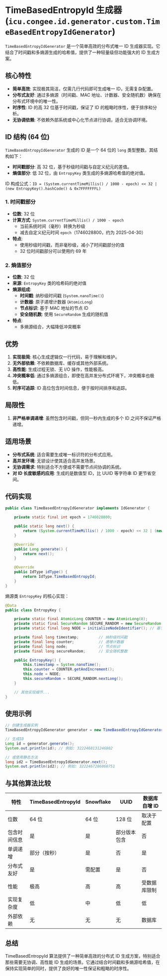 # TimeBasedEntropyId 生成器 (`icu.congee.id.generator.custom.TimeBasedEntropyIdGenerator`)

`TimeBasedEntropyIdGenerator` 是一个简单高效的分布式唯一 ID 生成器实现。它结合了时间戳和多熵源生成的哈希值，提供了一种轻量级但功能强大的 ID 生成方案。

## 核心特性

- **简单高效**: 实现极其简洁，仅需几行代码即可生成唯一 ID，无需复杂配置。
- **分布式友好**: 通过多熵源（时间戳、MAC 地址、计数器、安全随机数）确保在分布式环境中的唯一性。
- **时序性**: ID 的高 32 位基于时间戳，保证了 ID 的粗略时序性，便于排序和分析。
- **无协调依赖**: 不依赖外部系统或中心化节点进行协调，适合无协调环境。

## ID 结构 (64 位)

`TimeBasedEntropyIdGenerator` 生成的 ID 是一个 64 位的 `long` 类型整数。其结构如下：

- **时间戳部分**: 高 32 位，基于秒级时间戳与自定义纪元的差值。
- **熵值部分**: 低 32 位，由 `EntropyKey` 类生成的多熵源哈希值的绝对值。

ID 构成公式：`ID = (System.currentTimeMillis() / 1000 - epoch) << 32 | (new EntropyKey().hashCode() & 0x7FFFFFFFL)`

### 1. 时间戳部分

- **位数**: 32 位
- **计算方式**: `System.currentTimeMillis() / 1000 - epoch`
  - 当前系统时间（毫秒）转换为秒级
  - 减去自定义纪元时间 `epoch`（1746028800，约为 2025-04-30）
- **特点**:
  - 使用秒级时间戳，而非毫秒级，减小了时间戳部分的值
  - 32 位时间戳部分可以使用约 69 年

### 2. 熵值部分

- **位数**: 32 位
- **来源**: `EntropyKey` 类的哈希码的绝对值
- **熵源组成**:
  - **时间戳**: 纳秒级时间戳 (`System.nanoTime()`)
  - **计数器**: 原子递增计数器 (`AtomicLong`)
  - **节点标识**: 基于 MAC 地址的节点 ID
  - **安全随机数**: 使用 `SecureRandom` 生成的随机值
- **特点**:
  - 多熵源结合，大幅降低冲突概率

## 优势

1. **实现极简**: 核心生成逻辑仅一行代码，易于理解和维护。
2. **无外部依赖**: 不依赖数据库、缓存或其他外部系统。
3. **高性能**: 生成过程无锁、无 I/O 操作，性能极高。
4. **冲突概率低**: 通过多熵源组合，即使在高并发分布式环境下，冲突概率也极低。
5. **时序可追踪**: ID 高位包含时间信息，便于按时间排序和追踪。

## 局限性

1. **非严格单调递增**: 虽然包含时间戳，但同一秒内生成的多个 ID 之间不保证严格递增。

## 适用场景

- **分布式系统**: 适合需要生成唯一标识符的分布式应用。
- **高并发环境**: 无锁设计使其适合高并发场景。
- **无协调需求**: 特别适合不方便或不需要节点间协调的系统。
- **对 ID 长度敏感的应用**: 生成的是数值型 ID，比 UUID 等字符串 ID 更节省空间。

## 代码实现

```java
public class TimeBasedEntropyIdGenerator implements IdGenerator {

    private static final int epoch = 1746028800;

    public static long next() {
        return (System.currentTimeMillis() / 1000 - epoch) << 32 | (new EntropyKey().hashCode() & 0x7FFFFFFFL);
    }

    @Override
    public Long generate() {
        return next();
    }

    @Override
    public IdType idType() {
        return IdType.TimeBasedEntropyId;
    }
}
```

熵源类 `EntropyKey` 的核心实现：

```java
@Data
public class EntropyKey {

    private static final AtomicLong COUNTER = new AtomicLong(0);
    private static final SecureRandom SECURE_RANDOM = new SecureRandom();
    private static final long NODE = initializeNodeIdentifier(); // 基于MAC地址

    private final long timestamp;         // 纳秒级时间戳
    private final long counter;           // 递增计数器
    private final long node;              // 节点标识
    private final long secureRandom;      // 安全随机整数

    public EntropyKey() {
        this.timestamp = System.nanoTime();
        this.counter = COUNTER.getAndIncrement();
        this.node = NODE;
        this.secureRandom = SECURE_RANDOM.nextLong();
    }

    // 其他实现细节...
}
```

## 使用示例

```java
// 创建生成器实例
TimeBasedEntropyIdGenerator generator = new TimeBasedEntropyIdGenerator();

// 生成ID
Long id = generator.generate();
System.out.println(id); // 例如: 3222468131246802

// 或使用静态方法
long id2 = TimeBasedEntropyIdGenerator.next();
System.out.println(id2); // 例如: 3222467286060751
```

## 与其他算法比较

| 特性         | TimeBasedEntropyId | Snowflake | UUID         | 数据库自增 ID |
| ------------ | ------------------ | --------- | ------------ | ------------- |
| 位数         | 64 位              | 64 位     | 128 位       | 取决于配置    |
| 包含时间信息 | 是                 | 是        | 部分版本包含 | 否            |
| 单调递增     | 部分（按秒）       | 是        | 否           | 是            |
| 分布式友好   | 是                 | 需配置    | 是           | 否            |
| 性能         | 极高               | 高        | 高           | 受数据库限制  |
| 实现复杂度   | 低                 | 中        | 低           | 低            |
| 外部依赖     | 无                 | 无        | 无           | 数据库        |

## 总结

TimeBasedEntropyId 算法提供了一种简单高效的分布式 ID 生成方案，特别适合那些需要无协调、高性能 ID 生成的场景。它通过结合时间戳和多熵源哈希值，在保持实现简单的同时，提供了良好的唯一性保证和粗略的时序性。
